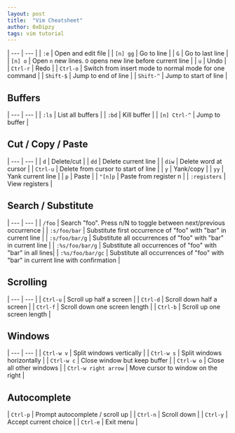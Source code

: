 ```yaml
---
layout: post
title:  "Vim Cheatsheet"
author: 0xDipzy
tags: vim tutorial
---
```


| --- | --- |
| `:e` | Open and edit file |
| `[n] gg` | Go to line |
| `G` | Go to last line |
| `[n] o` | Open `n` new lines. `O` opens new line before current line |
| `u` | Undo |
| `Ctrl-r` | Redo |
| `Ctrl-o` | Switch from insert mode to normal mode for one command |
| `Shift-$` | Jump to end of line |
| `Shift-^` | Jump to start of line |

## Buffers

| --- | --- |
| `:ls` | List all buffers |
| `:bd` | Kill buffer |
| `[n] Ctrl-^` | Jump to buffer |

## Cut / Copy / Paste

| --- | --- |
| `d` | Delete/cut |
| `dd` | Delete current line |
| `diw` | Delete word at cursor |
| `Ctrl-u` | Delete from cursor to start of line |
| `y` | Yank/copy |
| `yy` | Yank current line |
| `p` | Paste |
| `"[n]p` | Paste from register n |
| `:registers` | View registers |

## Search / Substitute

| --- | --- |
| `/foo` | Search "foo". Press n/N to toggle between next/previous occurrence |
| `:s/foo/bar` | Substitute first occurrence of "foo" with "bar" in current line |
| `:s/foo/bar/g` | Substitute all occurrences of "foo" with "bar" in current line |
| `:%s/foo/bar/g` | Substitute all occurrences of "foo" with "bar" in all lines|
| `:%s/foo/bar/gc` | Substitute all occurrences of "foo" with "bar" in current line with confirmation |

## Scrolling

| --- | --- |
| `Ctrl-u` | Scroll up half a screen |
| `Ctrl-d` | Scroll down half a screen |
| `Ctrl-f` | Scroll down one screen length |
| `Ctrl-b` | Scroll up one screen length |

## Windows

| --- | --- |
| `Ctrl-w v` | Split windows vertically |
| `Ctrl-w s` | Split windows horizontally |
| `Ctrl-w c` | Close window but keep buffer |
| `Ctrl-w o` | Close all other windows |
| `Ctrl-w right arrow` | Move cursor to window on the right |

## Autocomplete

| `Ctrl-p` | Prompt autocomplete / scroll up |
| `Ctrl-n` | Scroll down |
| `Ctrl-y` | Accept current choice |
| `Ctrl-e` | Exit menu |

